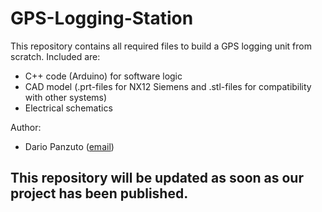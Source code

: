 # GPS-Logging-Station 
This repository contains all required files to build a GPS logging unit from scratch. Included are: 
- C++ code (Arduino) for software logic
- CAD model (.prt-files for NX12 Siemens and .stl-files for compatibility with other systems)
- Electrical schematics  

Author:
- Dario Panzuto ([email](mailto:dario.panzuto@gmail.com))

## This repository will be updated as soon as our project has been published. 